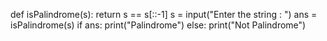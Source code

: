 def isPalindrome(s):
    return s == s[::-1]
s = input("Enter the string : ")
ans = isPalindrome(s)
if ans:
    print("Palindrome")
else:
    print("Not Palindrome")

